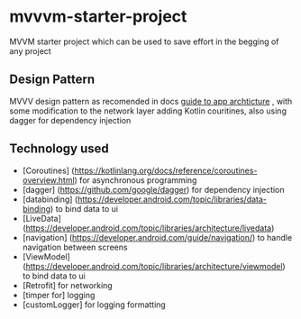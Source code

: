 # mvvvm-starter-project

MVVM starter project which can be used to save effort in the begging of any project

## Design Pattern
MVVV design pattern as recomended in docs [guide to app archticture](https://developer.android.com/jetpack/docs/guide) , with some modification to the network layer adding Kotlin couritines, also using dagger for dependency injection 

## Technology used

* [Coroutines] (https://kotlinlang.org/docs/reference/coroutines-overview.html) for asynchronous programming
* [dagger] (https://github.com/google/dagger) for dependency injection
* [databinding] (https://developer.android.com/topic/libraries/data-binding) to bind data to ui
* [LiveData] (https://developer.android.com/topic/libraries/architecture/livedata)
* [navigation] (https://developer.android.com/guide/navigation/) to handle navigation between screens
* [ViewModel] (https://developer.android.com/topic/libraries/architecture/viewmodel) to bind data to ui
* [Retrofit] for networking
* [timper for] logging
* [customLogger] for logging formatting
